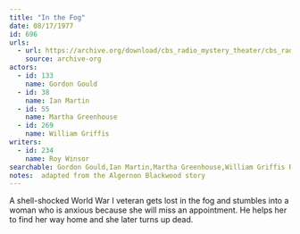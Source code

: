 ```yaml
---
title: "In the Fog"
date: 08/17/1977
id: 696
urls: 
  - url: https://archive.org/download/cbs_radio_mystery_theater/cbs_radio_mystery_theater-0651-0700.zip/cbs_radio_mystery_theater-0651-0700%2Fcbsrmt_0696_in_the_fog.mp3
    source: archive-org
actors:  
  - id: 133
    name: Gordon Gould  
  - id: 38
    name: Ian Martin  
  - id: 55
    name: Martha Greenhouse  
  - id: 269
    name: William Griffis
writers:  
  - id: 234
    name: Roy Winsor
searchable: Gordon Gould,Ian Martin,Martha Greenhouse,William Griffis Roy Winsor
notes:  adapted from the Algernon Blackwood story
---
```

A shell-shocked World War I veteran gets lost in the fog and stumbles into a woman who is anxious because she will miss an appointment. He helps her to find her way home and she later turns up dead.